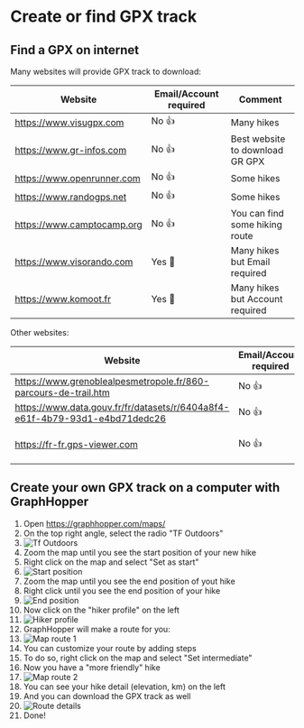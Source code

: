 # Create or find GPX track

## Find a GPX on internet
Many websites will provide GPX track to download:

| Website                     | Email/Account required | Comment                         |
|-----------------------------|------------------------|---------------------------------|
| https://www.visugpx.com     | No 👍                  | Many hikes                      |
| https://www.gr-infos.com    | No 👍                  | Best website to download GR GPX |
| https://www.openrunner.com  | No 👍                  | Some hikes                      |
| https://www.randogps.net    | No 👍                  | Some hikes                      |
| https://www.camptocamp.org  | No 👍                  | You can find some hiking route  |
| https://www.visorando.com   | Yes 😤                 | Many hikes but Email required   |
| https://www.komoot.fr       | Yes 😤                 | Many hikes but Account required |


Other websites:

| Website                                                                     | Email/Account required | Comment                         |
|-----------------------------------------------------------------------------|------------------------|---------------------------------|
| https://www.grenoblealpesmetropole.fr/860-parcours-de-trail.htm             | No 👍                  | Trail GPX                       |
| https://www.data.gouv.fr/fr/datasets/r/6404a8f4-e61f-4b79-93d1-e4bd71dedc26 | No 👍                  | 269 GPX                         |
| https://fr-fr.gps-viewer.com                                                | No 👍                  | Can not sort by sport           |


## Create your own GPX track on a computer with GraphHopper

1. Open https://graphhopper.com/maps/
1. On the top right angle, select the radio "TF Outdoors"
1. ![Tf Outdoors](img/map_render_outdoors.png)
1. Zoom the map until you see the start position of your new hike
1. Right click on the map and select "Set as start"
1. ![Start position](img/start_position.png)
1. Zoom the map until you see the end position of yout hike
1. Right click until you see the end position of your hike
1. ![End position](img/end_position.png)
1. Now click on the "hiker profile" on the left
1. ![Hiker profile](img/hiker_profile.png)
1. GraphHopper will make a route for you:
1. ![Map route 1](img/hike_route_1.png)
1. You can customize your route by adding steps
1. To do so, right click on the map and select "Set intermediate"
1. Now you have a "more friendly" hike
1. ![Map route 2](img/hike_route_2.png)
1. You can see your hike detail (elevation, km) on the left
1. And you can download the GPX track as well
1. ![Route details](img/route_details.png)
1. Done!
